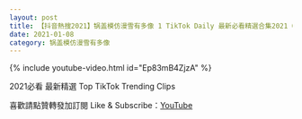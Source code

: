 ```yaml
---
layout: post
title: 【抖音熱搜2021】锅盖模仿漫雪有多像 1 TikTok Daily 最新必看精選合集2021 01 08
date: 2021-01-08
category: 锅盖模仿漫雪有多像
---
```


{% include youtube-video.html id="Ep83mB4ZjzA" %}

2021必看 最新精選 Top TikTok Trending Clips

喜歡請點贊轉發加訂閱 Like & Subscribe：[YouTube](https://www.youtube.com/channel/UCAoR7VcanIPd04uEq_GIylA/videos)

